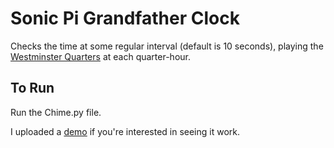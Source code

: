 # Sonic Pi Grandfather Clock
Checks the time at some regular interval (default is 10 seconds), playing the [Westminster Quarters](https://en.wikipedia.org/wiki/Westminster_Quarters) at each quarter-hour.

## To Run

Run the Chime.py file.

I uploaded a [demo](https://www.youtube.com/watch?v=VXSJ3EMTgk) if you're interested in seeing it work.
